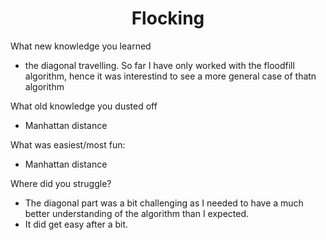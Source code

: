 # <center> Flocking</center>
What new knowledge you learned
* the diagonal travelling. So far I have only worked with the floodfill algorithm, hence it was interestind to see a more general case of thatn algorithm

What old knowledge you dusted off
* Manhattan distance


What was easiest/most fun:
* Manhattan distance


Where did you struggle?
* The diagonal part was a bit challenging as I needed to have a much better understanding of the algorithm than I expected. 
* It did get easy after a bit.